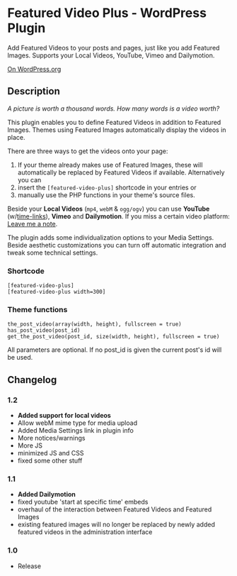 # Featured Video Plus - WordPress Plugin #
Add Featured Videos to your posts and pages, just like you add Featured Images. Supports your Local Videos, YouTube, Vimeo and Dailymotion.

[On WordPress.org](http://wordpress.org/extend/plugins/featured-video-plus/)

## Description ##
*A picture is worth a thousand words. How many words is a video worth?*

This plugin enables you to define Featured Videos in addition to Featured Images. Themes using Featured Images automatically display the videos in place.

There are three ways to get the videos onto your page:

1. If your theme already makes use of Featured Images, these will automatically be replaced by Featured Videos if available. Alternatively you can
2. insert the `[featured-video-plus]` shortcode in your entries or
3. manually use the PHP functions in your theme's source files.

Beside your __Local Videos__ (`mp4`, `webM` & `ogg/ogv`) you can use __YouTube__ (w/[time-links](http://support.google.com/youtube/bin/answer.py?hl=en&answer=116618 "Link to a specific time in a video")), __Vimeo__ and __Dailymotion__. If you miss a certain video platform: [Leave me a note](http://wordpress.org/support/plugin/featured-video-plus).

The plugin adds some individualization options to your Media Settings. Beside aesthetic customizations you can turn off automatic integration and tweak some technical settings.

### Shortcode ###

	[featured-video-plus]
	[featured-video-plus width=300]


### Theme functions ###

    the_post_video(array(width, height), fullscreen = true)
    has_post_video(post_id)
    get_the_post_video(post_id, size(width, height), fullscreen = true)

All parameters are optional. If no post_id is given the current post's id will be used.

## Changelog ##
### 1.2 ###
* __Added support for local videos__
* Allow webM mime type for media upload
* Added Media Settings link in plugin info
* More notices/warnings
* More JS
* minimized JS and CSS
* fixed some other stuff

### 1.1 ###
* __Added Dailymotion__
* fixed youtube 'start at specific time' embeds
* overhaul of the interaction between Featured Videos and Featured Images
* existing featured images will no longer be replaced by newly added featured videos in the administration interface

### 1.0 ###
* Release
